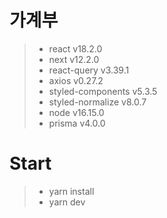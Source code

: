 # 가계부

> - react v18.2.0
> - next v12.2.0
> - react-query v3.39.1
> - axios v0.27.2
> - styled-components v5.3.5
> - styled-normalize v8.0.7
> - node v16.15.0
> - prisma v4.0.0

# Start

> - yarn install
> - yarn dev
